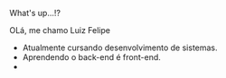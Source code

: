 What's up...!?

OLá, me chamo Luiz Felipe

- Atualmente cursando desenvolvimento de sistemas.
- Aprendendo o  back-end é front-end.
- 
